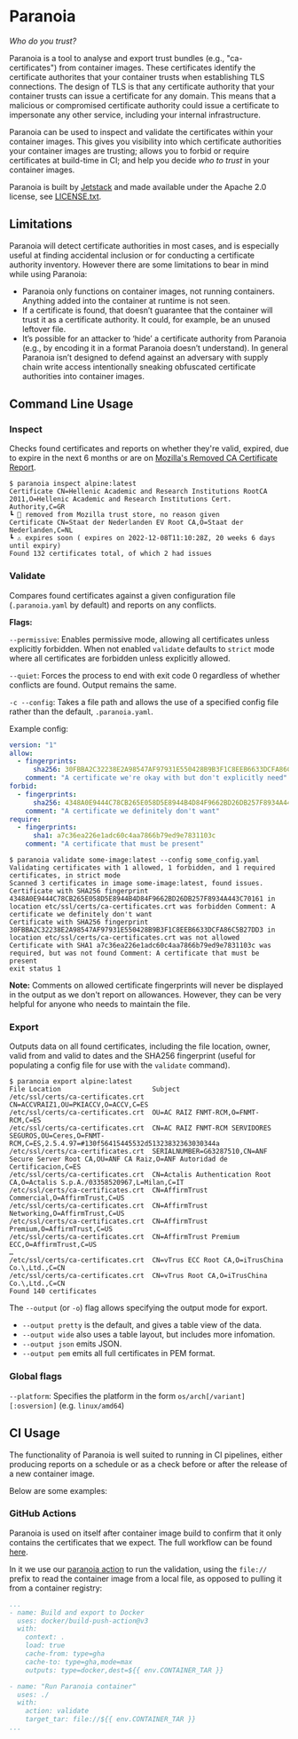 # Paranoia

_Who do you trust?_

Paranoia is a tool to analyse and export trust bundles (e.g., "ca-certificates") from container images. These certificates identify the certificate authorites that your container trusts when establishing TLS connections. The design of TLS is that any certificate authority that your container trusts can issue a certificate for any domain. This means that a malicious or compromised certificate authority could issue a certificate to impersonate any other service, including your internal infrastructure.

Paranoia can be used to inspect and validate the certificates within your container images. This gives you visibility into which certificate authorities your container images are trusting; allows you to forbid or require certificates at build-time in CI; and help you decide _who to trust_ in your container images.

Paranoia is built by [Jetstack](https://jetstack.io) and made available under the Apache 2.0 license, see [LICENSE.txt](LICENSE.txt).

## Limitations

Paranoia will detect certificate authorities in most cases, and is especially useful at finding accidental inclusion or for conducting a certificate authority inventory. However there are some limitations to bear in mind while using Paranoia:
- Paranoia only functions on container images, not running containers. Anything added into the container at runtime is not seen.
- If a certificate is found, that doesn’t guarantee that the container will trust it as a certificate authority. It could, for example, be an unused leftover file.
- It’s possible for an attacker to ‘hide’ a certificate authority from Paranoia (e.g., by encoding it in a format Paranoia doesn’t understand). In general Paranoia isn’t designed to defend against an adversary with supply chain write access intentionally sneaking obfuscated certificate authorities into container images.

## Command Line Usage

### Inspect

Checks found certificates and reports on whether they're valid, expired, due to expire in the next 6 months or are on
[Mozilla's Removed CA Certificate Report](https://ccadb-public.secure.force.com/mozilla/RemovedCACertificateReportCSVFormat).

```shell
$ paranoia inspect alpine:latest
Certificate CN=Hellenic Academic and Research Institutions RootCA 2011,O=Hellenic Academic and Research Institutions Cert. Authority,C=GR
┗ 🚨 removed from Mozilla trust store, no reason given
Certificate CN=Staat der Nederlanden EV Root CA,O=Staat der Nederlanden,C=NL
┗ ⚠️️ expires soon ( expires on 2022-12-08T11:10:28Z, 20 weeks 6 days until expiry)
Found 132 certificates total, of which 2 had issues
```

### Validate

Compares found certificates against a given configuration file (`.paranoia.yaml` by default) and reports on any
conflicts.

**Flags:**

`--permissive`: Enables permissive mode, allowing all certificates unless explicitly forbidden. When not
enabled `validate` defaults to `strict` mode where all certificates are forbidden unless explicitly allowed.

`--quiet`: Forces the process to end with exit code 0 regardless of whether conflicts are found. Output remains the same.

`-c --config`: Takes a file path and allows the use of a specified config file rather than the default, `.paranoia.yaml`.

Example config:
```yaml
version: "1"
allow:
  - fingerprints:
      sha256: 30FBBA2C32238E2A98547AF97931E550428B9B3F1C8EEB6633DCFA86C5B27DD3
    comment: "A certificate we're okay with but don't explicitly need"
forbid:
  - fingerprints:
      sha256: 4348A0E9444C78CB265E058D5E8944B4D84F9662BD26DB257F8934A443C70161
    comment: "A certificate we definitely don't want"
require:
  - fingerprints:
      sha1: a7c36ea226e1adc60c4aa7866b79ed9e7831103c
    comment: "A certificate that must be present"
```

```shell
$ paranoia validate some-image:latest --config some_config.yaml
Validating certificates with 1 allowed, 1 forbidden, and 1 required certificates, in strict mode
Scanned 3 certificates in image some-image:latest, found issues.
Certificate with SHA256 fingerprint 4348A0E9444C78CB265E058D5E8944B4D84F9662BD26DB257F8934A443C70161 in location etc/ssl/certs/ca-certificates.crt was forbidden Comment: A certificate we definitely don't want 
Certificate with SHA256 fingerprint 30FBBA2C32238E2A98547AF97931E550428B9B3F1C8EEB6633DCFA86C5B27DD3 in location etc/ssl/certs/ca-certificates.crt was not allowed
Certificate with SHA1 a7c36ea226e1adc60c4aa7866b79ed9e7831103c was required, but was not found Comment: A certificate that must be present
exit status 1
```
**Note:** Comments on allowed certificate fingerprints will never be displayed in the output as we don't report on
allowances. However, they can be very helpful for anyone who needs to maintain the file.

### Export

Outputs data on all found certificates, including the file location, owner, valid from and valid to dates and the SHA256
fingerprint (useful for populating a config file for use with the `validate` command).

```shell
$ paranoia export alpine:latest
File Location                       Subject                                                                                                                                                                        
/etc/ssl/certs/ca-certificates.crt  CN=ACCVRAIZ1,OU=PKIACCV,O=ACCV,C=ES                                                                                                                                            
/etc/ssl/certs/ca-certificates.crt  OU=AC RAIZ FNMT-RCM,O=FNMT-RCM,C=ES                                                                                                                                            
/etc/ssl/certs/ca-certificates.crt  CN=AC RAIZ FNMT-RCM SERVIDORES SEGUROS,OU=Ceres,O=FNMT-RCM,C=ES,2.5.4.97=#130f56415445532d51323832363030344a                                                                   
/etc/ssl/certs/ca-certificates.crt  SERIALNUMBER=G63287510,CN=ANF Secure Server Root CA,OU=ANF CA Raiz,O=ANF Autoridad de Certificacion,C=ES                                                                       
/etc/ssl/certs/ca-certificates.crt  CN=Actalis Authentication Root CA,O=Actalis S.p.A./03358520967,L=Milan,C=IT                                                                                                    
/etc/ssl/certs/ca-certificates.crt  CN=AffirmTrust Commercial,O=AffirmTrust,C=US                                                                                                                                   
/etc/ssl/certs/ca-certificates.crt  CN=AffirmTrust Networking,O=AffirmTrust,C=US                                                                                                                                   
/etc/ssl/certs/ca-certificates.crt  CN=AffirmTrust Premium,O=AffirmTrust,C=US                                                                                                                                      
/etc/ssl/certs/ca-certificates.crt  CN=AffirmTrust Premium ECC,O=AffirmTrust,C=US
…
/etc/ssl/certs/ca-certificates.crt  CN=vTrus ECC Root CA,O=iTrusChina Co.\,Ltd.,C=CN                                                                                                                               
/etc/ssl/certs/ca-certificates.crt  CN=vTrus Root CA,O=iTrusChina Co.\,Ltd.,C=CN                                                                                                                                   
Found 140 certificates
```

The `--output` (or `-o`) flag allows specifying the output mode for export.

- `--output pretty` is the default, and gives a table view of the data.
- `--output wide` also uses a table layout, but includes more infomation.
- `--output json` emits JSON.
- `--output pem` emits all full certificates in PEM format.

### Global flags

`--platform`: Specifies the platform in the form `os/arch[/variant][:osversion]` (e.g. `linux/amd64`)

## CI Usage

The functionality of Paranoia is well suited to running in CI pipelines, either producing reports on a schedule or
as a check before or after the release of a new container image.

Below are some examples:

### GitHub Actions

Paranoia is used on itself after container image build to confirm that it only contains the certificates that we expect.
The full workflow can be found [here](.github/workflows/publish.yaml).

In it we use our [paranoia action](action.yml) to run the validation, using the `file://` prefix to read the container
image from a local file, as opposed to pulling it from a container registry:

```yaml
...
- name: Build and export to Docker
  uses: docker/build-push-action@v3
  with:
    context: .
    load: true
    cache-from: type=gha
    cache-to: type=gha,mode=max
    outputs: type=docker,dest=${{ env.CONTAINER_TAR }}

- name: "Run Paranoia container"
  uses: ./
  with:
    action: validate
    target_tar: file://${{ env.CONTAINER_TAR }}
...
```
